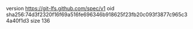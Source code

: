 version https://git-lfs.github.com/spec/v1
oid sha256:74d3f2320f16f69a516fe696346b918625f23fb20c093f3877c965c34a40f1d3
size 136
